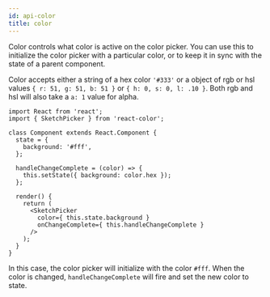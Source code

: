 ```yaml
---
id: api-color
title: color
---
```

Color controls what color is active on the color picker. You can use this to initialize the color picker with a particular color, or to keep it in sync with the state of a parent component.

Color accepts either a string of a hex color `'#333'` or a object of rgb or hsl values `{ r: 51, g: 51, b: 51 }` or `{ h: 0, s: 0, l: .10 }`. Both rgb and hsl will also take a `a: 1` value for alpha.

```
import React from 'react';
import { SketchPicker } from 'react-color';

class Component extends React.Component {
  state = {
    background: '#fff',
  };

  handleChangeComplete = (color) => {
    this.setState({ background: color.hex });
  };

  render() {
    return (
      <SketchPicker
        color={ this.state.background }
        onChangeComplete={ this.handleChangeComplete }
      />
    );
  }
}
```
In this case, the color picker will initialize with the color `#fff`. When the color is changed, `handleChangeComplete` will fire and set the new color to state.
